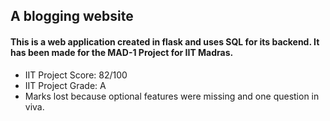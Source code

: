 ## A blogging website
#### This is a web application created in flask and uses SQL for its backend. It has been made for the MAD-1 Project for IIT Madras.

- IIT Project Score: 82/100
- IIT Project Grade: A
- Marks lost because optional features were missing and one question in viva.
